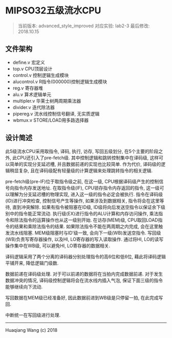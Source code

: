 # MIPSO32五级流水CPU

> 当前版本: advanced_style_improved
> 对应实验: lab2-3
> 最后修改: 2018.10.15

## 文件架构

* define.v          宏定义
* top.v             CPU顶层设计
* control.v         控制逻辑生成模块
* alucontrol.v      R指令(000000)控制逻辑生成模块
* reg.v             寄存器堆
* alu.v             算术逻辑单元
* multipler.v       华莱士树两周期乘法器
* divider.v         迭代除法器
* pipereg.v         流水线控制信号翻译, 无实质逻辑
* wbmux.v           STORE/LOAD用多路选择器

## 设计简述

此5级流水CPU采用取指令, 译码, 执行, 访存, 写回五级划分, 在5个主要的阶段之外, 此CPU还引入了pre-fetch级. 其中控制逻辑和跳转控制集中在译码级, 这样可以简单的实现分支延迟槽, 并且数据前递的实现也比较简单. 作为代价, 译码级的逻辑稍显复杂, 且在译码级配有轻量级的计算逻辑来处理跳转指令的相关逻辑.

pre-fetch级(pre-IF)位于取指令级之前, 在这一级, CPU根据译码级产生的控制信号向指令内存发送地址. 在取指令级(IF), CPU锁存指令内存返回的指令, 这一级可以理解为分支延迟槽的物理实现, 进入这一级的指令必定会被执行. 指令在译码级(ID)进行冲突检查, 控制信号产生等操作, 如果涉及到数据相关, 指令将会在这里等待, 直到冲突解除. 如果有指令被阻塞在ID级, ID级将向后发送空指令以保证余下级别中的指令能正常流动. 执行级(EX)进行指令的ALU计算和内存访问操作, 乘法指令和除法指令的运算操作也从这一级别开始. 在访存(MEM)级, CPU取回LOAD指令的结果和乘除法指令的结果. 如果除法指令不能在两周期之内完成, 会在这里触发流水线阻塞. MEM级阻塞时与ID’级一致, 会向下一级(WB)发送空指令. 写回级(WB)负责写寄存器操作, 以及HI, LO寄存器的写入读取操作. 通过将HI, LO的读写操作集中在WB级, 可以避免HI, LO寄存器的数据相关.

译码逻辑采用了两个分离的译码器分别处理指令的高6位和低6位, 藉此将译码逻辑平铺开来, 降低逻辑门级数.

数据前递在译码级处理. 对于可以前递的数据将在当拍内完成数据前递. 对于发生数据冲突的情况, 译码级控制逻辑将会在流水线内插入气泡, 保证下面三级的指令能够继续向下流动.

写回数据在MEM级已经准备好, 因此数据前进到WB级是只停留一拍, 在此完成写回.

中断统一在写回级进行处理.

***

Huaqiang Wang (c) 2018